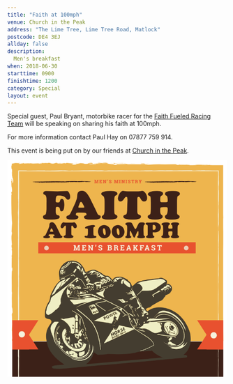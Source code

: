 ```yaml
---
title: "Faith at 100mph"
venue: Church in the Peak
address: "The Lime Tree, Lime Tree Road, Matlock"
postcode: DE4 3EJ
allday: false
description: 
  Men's breakfast
when: 2018-06-30
starttime: 0900
finishtime: 1200
category: Special
layout: event
---
```

Special guest, Paul Bryant, motorbike racer for the <a href="https://www.faithfueledracing.co.uk/" target="_blank">Faith Fueled Racing Team</a> will be speaking on sharing his faith at 100mph.

For more information contact Paul Hay on 07877 759 914.

This event is being put on by our friends at <a href="https://churchinthepeak.org/" target="_blank">Church in the Peak</a>.

<img src="/assets/img/faith-at-100mph.png" alt="motorcycle graphic" />
